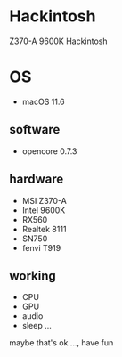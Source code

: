 # Hackintosh
Z370-A 9600K Hackintosh

# OS
  - macOS 11.6

## software 
  - opencore 0.7.3

## hardware
  - MSI Z370-A
  - Intel 9600K
  - RX560
  - Realtek 8111
  - SN750
  - fenvi T919
  

## working 
  - CPU 
  - GPU
  - audio
  - sleep
  ...
  
  
maybe that's ok ..., have fun
